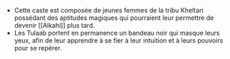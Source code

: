 - Cette caste est composée de jeunes femmes de la tribu Kheltari possédant des aptitudes magiques qui pourraient leur permettre de devenir [[Alkahi]] plus tard.
- Les Tulaab portent en permanence un bandeau noir qui masque leurs yeux, afin de leur apprendre à se fier à leur intuition et à leurs pouvoirs pour se repérer.